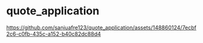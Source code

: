 # quote_application

https://github.com/sanjuafre123/quote_application/assets/148860124/7ecbf2c6-c0fb-435c-a152-b40c82dc88d4

